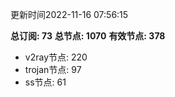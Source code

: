 更新时间2022-11-16 07:56:15

**总订阅: 73**
**总节点: 1070**
**有效节点: 378**
- v2ray节点: 220
- trojan节点: 97
- ss节点: 61
